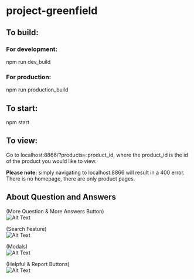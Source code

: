 # project-greenfield

## To build:
### For development:
npm run dev_build

### For production:
npm run production_build

## To start:
npm start

## To view:
Go to localhost:8866/?products=:product_id, where the product_id is the id of the product you would like to view.

**Please note:** simply navigating to localhost:8866 will result in a 400 error. There is no homepage, there are only product pages.


## About Question and Answers
(More Question & More Answers Button) <br/>
![Alt Text](https://media.giphy.com/media/J4mWNwB1RPzSdCULl2/giphy.gif)

(Search Feature)<br/>
![Alt Text](https://media.giphy.com/media/eIsNos72KHaXyp9wPz/giphy.gif)

(Modals) <br/>
![Alt Text](https://media.giphy.com/media/J5LkWEGFZ3jvf9HM6H/giphy.gif)

(Helpful & Report Buttons)<br/>
![Alt Text](https://media.giphy.com/media/H4JHZjcrBKTGUPKw3C/giphy.gif)




